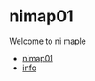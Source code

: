# nimap01

Welcome to ni maple

- [nimap01](https://mimap01-b7g7e5dsa2g3d6gq.northcentralus-01.azurewebsites.net)
- [info](https://mimap01-b7g7e5dsa2g3d6gq.northcentralus-01.azurewebsites.net/info.php)
